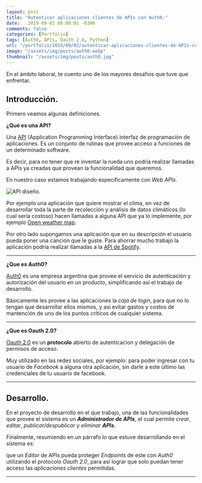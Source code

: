 ```yaml
---
layout: post
title: "Autenticar aplicaciones clientes de APIs con Auth0."
date:   2019-09-02 00:00:01 -0300
comments: false
categories: [Portfolio]
tags: [Auth0, APIs, Oauth 2.0, Python]
url: "/portfolio/2019/09/02/autenticar-aplicaciones-clientes-de-APIs-con-Auth0.html"
image: "/assets/img/posts/auth0.webp"
thumbnail: "/assets/img/posts/auth0.jpg"
---
```


En el ámbito laboral, te cuento uno de los mayores desafios que tuve que enfrentar.

## Introducción.

Primero veamos algunas definiciones.

**¿Qué es una API?**

Una [API](https://es.wikipedia.org/wiki/Web_API) (Application Programming Interface) interfaz de programación de 
aplicaciones. Es un conjunto de rutinas que provee acceso a funciones de un determinado software.

Es decir, para no tener que re inventar la rueda uno podría realizar llamadas a APIs ya creadas que provean la 
funcionalidad que queremos.

En nuestro caso estamos trabajando específicamente con *Web APIs*.

![API diseño.](https://fiverr-res.cloudinary.com/images/t_main1,q_auto,f_auto/gigs/104559387/original/88a2503b41467bbd07990f5d35115e84e38c3888/design-and-develop-rest-apis-using-mvc-web-api.webp)

Por ejemplo una aplicación que quiere mostrar el clima, en vez de desarrollar toda la parte de recolección y análisis 
de datos climáticos (lo cual sería costoso) hacen llamadas a alguna API que ya lo implemente, 
por ejemplo [Open weather map](https://openweathermap.org/api).

Por otro lado supongamos una aplicación que en su descripción el usuario pueda poner una canción que le guste. 
Para ahorrar mucho trabajo la aplicación podría realizar llamadas a la [API de Spotify](https://developer.spotify.com/documentation/web-api/).

---

**¿Que es Auth0?**

[Auth0](https://auth0.com/) es una empresa argentina que provee el servicio de autenticación y autorización del usuario
 en un producto, simplificando así el trabajo de desarrollo.

Básicamente les provee a las aplicaciones la *caja de login*, para que no lo tengan que desarrollar ellos mismos, y asi
 evitar gastos y costos de mantención de uno de los puntos críticos de cualquier sistema.

---

**¿Que es Oauth 2.0?**

[Oauth 2.0](https://oauth.net/2/) es un **protocolo** abierto de autenticacion y delegación de permisos de acceso.

Muy utilizado en las redes sociales, por ejemplo: para poder ingresar con tu usuario de *Facebook* a alguna otra 
aplicación, sin darle a este último las credenciales de tu usuario de facebook.

---

## Desarrollo.

En el proyecto de desarrollo en el que trabajo, una de las funcionalidades que provee el sistema es un 
***Administrador de APIs***, el cual permite *crear*, *editar*, *publicar/despublicar* y *eliminar* ***APIs***.

Finalmente, resumiendo en un párrafo lo que estuve desarrollando en el sistema es:
 
 que un *Editor* de APIs pueda proteger *Endpoints* de este con *Auth0* utilizando el protocolo *Oauth 2.0*, 
 para así lograr que solo puedan tener acceso las *aplicaciones clientes* permitidas.

---
